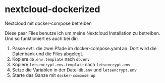 # nextcloud-dockerized
Nextcloud mit docker-compose betreiben

Diese paar Files benutze ich um meine Nextcloud Installation zu betreiben. Und so funktioniert es auch bei dir:

1. Passe evtl. die zwei Pfade im docker-compose.yaml an. Dort wird die Datenbank und die Files abgelegt.
2. Kopiere `db.env.template` nach `db.env`
3. Kopiere `letsencrypt.env.template` nach `letsencrypt.env`
4. Setze die Variablen in der Datei `db.env` und `letsencrypt.env`
5. Starte das Ganze mit `docker-compose up`


